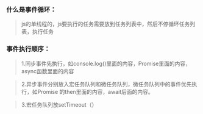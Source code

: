 ### 什么是事件循环：
 >js的单线程的，js要执行的任务需要放到任务列表中，然后不停循环任务列表，执行任务

### 事件执行顺序：
> 1.同步事件先执行，如console.log()里面的内容，Promise里面的内容，async函数里面的内容

> 2.异步事件分别放入宏任务队列和微任务队列，微任务队列中的事件优先执行，如Promise 的then里面的内容，await后面的内容。

>3.宏任务队列放setTimeout（）